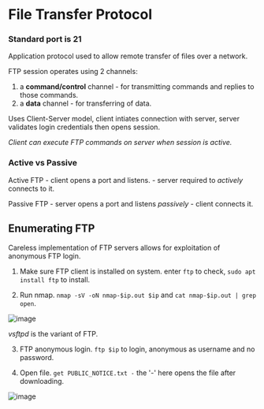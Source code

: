 # File Transfer Protocol

### Standard port is 21

Application protocol used to allow remote transfer of files over a network. 

FTP session operates using 2 channels:

  1. a **command/control** channel
    - for transmitting commands and replies to those commands.
  2. a **data** channel
    - for transferring of data.
    
 Uses Client-Server model, client intiates connection with server, server validates login credentials then opens session.
 
 *Client can execute FTP commands on server when session is active.*
 
 ### Active vs Passive
 
 Active FTP - client opens a port and listens.
            - server required to *actively* connects to it.
 
 Passive FTP - server opens a port and listens *passively*
             - client connects it.

## Enumerating FTP

Careless implementation of FTP servers allows for exploitation of anonymous FTP login.

1. Make sure FTP client is installed on system. enter ``ftp`` to check, ``sudo apt install ftp`` to install.

2. Run nmap. ``nmap -sV -oN nmap-$ip.out $ip`` and ``cat nmap-$ip.out | grep open``.

![image](https://user-images.githubusercontent.com/80155116/111871089-4c94b280-89ed-11eb-8a3a-f3bde572c85d.png)

*vsftpd* is the variant of FTP.

3. FTP anonymous login. ``ftp $ip`` to login, anonymous as username and no password.

4. Open file. ``get PUBLIC_NOTICE.txt -`` the '-' here opens the file after downloading.

![image](https://user-images.githubusercontent.com/80155116/111871391-a5b11600-89ee-11eb-8002-077a203e72fb.png)



